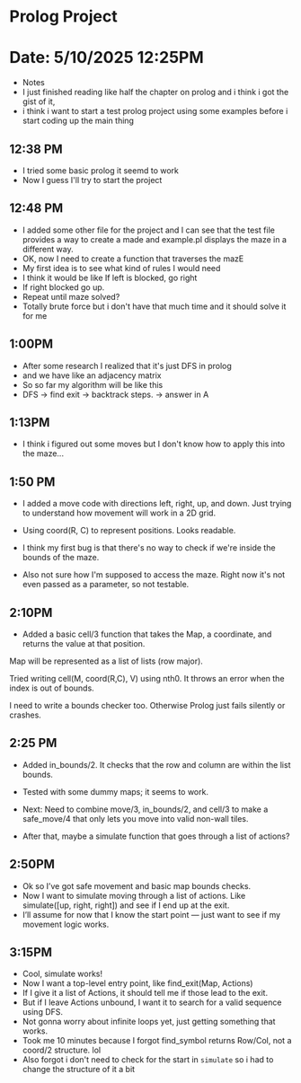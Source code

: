 # Prolog Project

# Date: 5/10/2025 12:25PM
- Notes
- I just finished reading like half the chapter on prolog and i think i got the gist of it,
- i think i want to start a test prolog project using some examples before i start coding up the main thing


## 12:38 PM
- I tried some basic prolog it seemd to work
- Now I guess I'll try to start the project

## 12:48 PM
- I added some other file for the project and I can see that the test file provides a way to create a made and example.pl displays the maze in a different way. 
- OK, now I need to create a function that traverses the mazE
- My first idea is to see what kind of rules I would need
- I think it would be like If left is blocked, go right
- If right blocked go up.
- Repeat until maze solved?
- Totally brute force but i don't have that much time and it should solve it for me


## 1:00PM
- After some research I realized that it's just DFS in prolog
- and we have like an adjacency matrix
- So so far my algorithm will be like this
- DFS -> find exit -> backtrack steps. -> answer in A

## 1:13PM 
- I think i figured out some moves but I don't know how to apply this into the maze...


## 1:50 PM
- I added a move code with directions left, right, up, and down. Just trying to understand how movement will work in a 2D grid.

- Using coord(R, C) to represent positions. Looks readable.

- I think my first bug is that there's no way to check if we're inside the bounds of the maze.

- Also not sure how I'm supposed to access the maze. Right now it's not even passed as a parameter, so not testable.

## 2:10PM
- Added a basic cell/3 function that takes the Map, a coordinate, and returns the value at that position.

Map will be represented as a list of lists (row major).

Tried writing cell(M, coord(R,C), V) using nth0. It throws an error when the index is out of bounds.

I need to write a bounds checker too. Otherwise Prolog just fails silently or crashes.

## 2:25 PM
- Added in_bounds/2. It checks that the row and column are within the list bounds.

- Tested with some dummy maps; it seems to work.

- Next: Need to combine move/3, in_bounds/2, and cell/3 to make a safe_move/4 that only lets you move into valid non-wall tiles.

- After that, maybe a simulate function that goes through a list of actions?

## 2:50PM
- Ok so I’ve got safe movement and basic map bounds checks.
- Now I want to simulate moving through a list of actions. Like simulate([up, right, right]) and see if I end up at the exit.
- I’ll assume for now that I know the start point — just want to see if my movement logic works.


## 3:15PM
- Cool, simulate works!
- Now I want a top-level entry point, like find_exit(Map, Actions)
- If I give it a list of Actions, it should tell me if those lead to the exit.
- But if I leave Actions unbound, I want it to search for a valid sequence using DFS.
- Not gonna worry about infinite loops yet, just getting something that works.
- Took me 10 minutes because I forgot find_symbol returns Row/Col, not a coord/2 structure. lol
- Also forgot i don't need to check for the start in `simulate` so i had to change the structure of it a bit